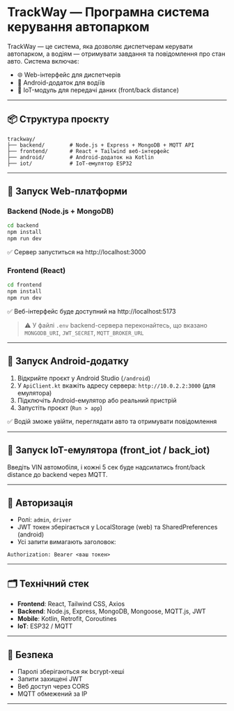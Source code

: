 
# TrackWay — Програмна система керування автопарком

TrackWay — це система, яка дозволяє диспетчерам керувати автопарком, а водіям — отримувати завдання та повідомлення про стан авто. Система включає:
- 🌐 Web-інтерфейс для диспетчерів
- 📱 Android-додаток для водіїв
- 📡 IoT-модуль для передачі даних (front/back distance)

---

## 📦 Структура проєкту

```
trackway/
├── backend/        # Node.js + Express + MongoDB + MQTT API
├── frontend/       # React + Tailwind веб-інтерфейс
├── android/        # Android-додаток на Kotlin
├── iot/            # IoT-емулятор ESP32
```

---

## 🚀 Запуск Web-платформи

### Backend (Node.js + MongoDB)
```bash
cd backend
npm install
npm run dev
```
✅ Сервер запуститься на http://localhost:3000

### Frontend (React)
```bash
cd frontend
npm install
npm run dev
```
✅ Веб-інтерфейс буде доступний на http://localhost:5173

> ⚠️ У файлі `.env` backend-сервера переконайтесь, що вказано `MONGODB_URI`, `JWT_SECRET`, `MQTT_BROKER_URL`

---

## 📱 Запуск Android-додатку

1. Відкрийте проєкт у Android Studio (`/android`)
2. У `ApiClient.kt` вкажіть адресу сервера: `http://10.0.2.2:3000` (для емулятора)
3. Підключіть Android-емулятор або реальний пристрій
4. Запустіть проєкт (`Run > app`)

✅ Водій зможе увійти, переглядати авто та отримувати повідомлення

---

## 📡 Запуск IoT-емулятора (front_iot / back_iot)

Введіть VIN автомобіля, і кожні 5 сек буде надсилатись front/back distance до backend через MQTT.

---

## 🧠 Авторизація

- Ролі: `admin`, `driver`
- JWT токен зберігається у LocalStorage (web) та SharedPreferences (android)
- Усі запити вимагають заголовок:
```
Authorization: Bearer <ваш токен>
```

---

## 🗂️ Технічний стек

- **Frontend**: React, Tailwind CSS, Axios
- **Backend**: Node.js, Express, MongoDB, Mongoose, MQTT.js, JWT
- **Mobile**: Kotlin, Retrofit, Coroutines
- **IoT**: ESP32 / MQTT 

---

## 🔐 Безпека

- Паролі зберігаються як bcrypt-хеші
- Запити захищені JWT
- Веб доступ через CORS
- MQTT обмежений за IP

---

